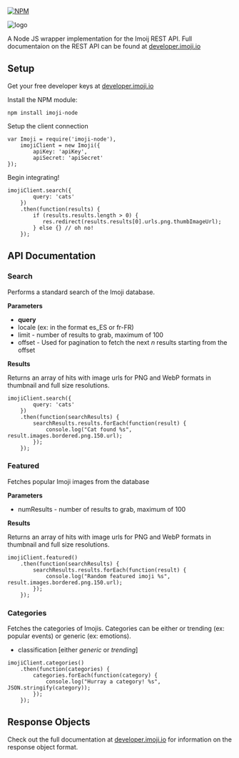 [![NPM](https://nodei.co/npm/imoji-node.png?stars=true)](https://nodei.co/npm/imoji-node/)

![logo](https://developer.imoji.io/img/developer/imojilogo/websdk_imoji_logo.png)

A Node JS wrapper implementation for the Imoij REST API. Full documentaion on the REST API can be found at [developer.imoji.io](https://developer.imoji.io/#/home#platform-rest)

## Setup 

Get your free developer keys at [developer.imoji.io](https://developer.imoji.io/#/register)

Install the NPM module:

```
npm install imoji-node
```

Setup the client connection

```
var Imoji = require('imoji-node'),
    imojiClient = new Imoji({
        apiKey: 'apiKey',
        apiSecret: 'apiSecret'
});
```

Begin integrating!

```
imojiClient.search({
        query: 'cats'
    })
    .then(function(results) {
        if (results.results.length > 0) {
           res.redirect(results.results[0].urls.png.thumbImageUrl);
        } else {} // oh no!
    });
```

## API Documentation

### Search

Performs a standard search of the Imoji database. 

**Parameters**

* **query**
* locale (ex: in the format es_ES or fr-FR)
* limit - number of results to grab, maximum of 100
* offset - Used for pagination to fetch the next *n* results starting from the offset

**Results**

Returns an array of hits with image urls for PNG and WebP formats in thumbnail and full size resolutions.

```
imojiClient.search({
        query: 'cats'
    })
    .then(function(searchResults) {
        searchResults.results.forEach(function(result) {
            console.log("Cat found %s", result.images.bordered.png.150.url);
        });
    });
```

### Featured

Fetches popular Imoji images from the database

**Parameters**

* numResults - number of results to grab, maximum of 100

**Results**

Returns an array of hits with image urls for PNG and WebP formats in thumbnail and full size resolutions.

```
imojiClient.featured()
    .then(function(searchResults) {
        searchResults.results.forEach(function(result) {
            console.log("Random featured imoji %s", result.images.bordered.png.150.url);
        });
    });
```

### Categories

Fetches the categories of Imojis. Categories can be either or trending (ex: popular events) or generic (ex: emotions). 

* classification [either *generic* or *trending*]

```
imojiClient.categories()
    .then(function(categories) {
        categories.forEach(function(category) {
            console.log("Hurray a category! %s", JSON.stringify(category));
        });
    });
```

## Response Objects

Check out the full documentation at [developer.imoji.io](https://developer.imoji.io/#/home#rest-documentation-response-objects) for information on the response object format.
